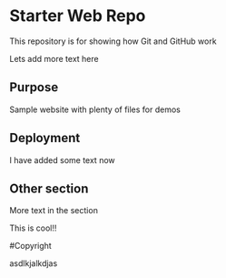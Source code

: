 # Starter Web Repo

This repository is for showing how Git and GitHub work

Lets add more text here

## Purpose

Sample website with plenty of files for demos

## Deployment

I have added some text now

## Other section

More text in the section

This is cool!!

#Copyright

asdlkjalkdjas
